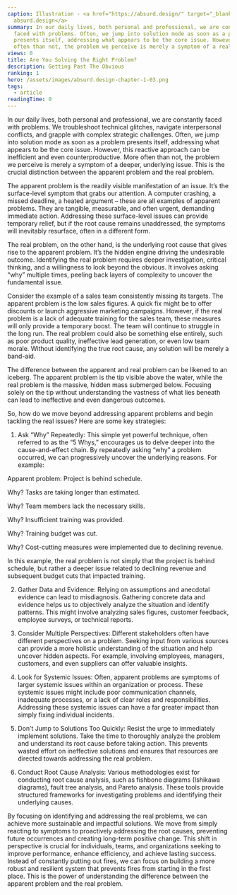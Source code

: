 ```yaml
---
caption: Illustration - <a href="https://absurd.design/" target="_blank">
  absurd.design</a>
summary: In our daily lives, both personal and professional, we are constantly
  faced with problems. Often, we jump into solution mode as soon as a problem
  presents itself, addressing what appears to be the core issue. However, more
  often than not, the problem we perceive is merely a symptom of a real issue.
views: 0
title: Are You Solving the Right Problem?
description: Getting Past The Obvious
ranking: 1
hero: /assets/images/absurd.design-chapter-1-03.png
tags:
  - article
readingTime: 0
---
```

In our daily lives, both personal and professional, we are constantly faced with problems. We troubleshoot technical glitches, navigate interpersonal conflicts, and grapple with complex strategic challenges. Often, we jump into solution mode as soon as a problem presents itself, addressing what appears to be the core issue. However, this reactive approach can be inefficient and even counterproductive. More often than not, the problem we perceive is merely a symptom of a deeper, underlying issue. This is the crucial distinction between the apparent problem and the real problem.   

The apparent problem is the readily visible manifestation of an issue. It’s the surface-level symptom that grabs our attention. A computer crashing, a missed deadline, a heated argument – these are all examples of apparent problems. They are tangible, measurable, and often urgent, demanding immediate action. Addressing these surface-level issues can provide temporary relief, but if the root cause remains unaddressed, the symptoms will inevitably resurface, often in a different form.   

The real problem, on the other hand, is the underlying root cause that gives rise to the apparent problem. It’s the hidden engine driving the undesirable outcome. Identifying the real problem requires deeper investigation, critical thinking, and a willingness to look beyond the obvious. It involves asking “why” multiple times, peeling back layers of complexity to uncover the fundamental issue.

Consider the example of a sales team consistently missing its targets. The apparent problem is the low sales figures. A quick fix might be to offer discounts or launch aggressive marketing campaigns. However, if the real problem is a lack of adequate training for the sales team, these measures will only provide a temporary boost. The team will continue to struggle in the long run. The real problem could also be something else entirely, such as poor product quality, ineffective lead generation, or even low team morale. Without identifying the true root cause, any solution will be merely a band-aid.

The difference between the apparent and real problem can be likened to an iceberg. The apparent problem is the tip visible above the water, while the real problem is the massive, hidden mass submerged below. Focusing solely on the tip without understanding the vastness of what lies beneath can lead to ineffective and even dangerous outcomes.

So, how do we move beyond addressing apparent problems and begin tackling the real issues? Here are some key strategies:

1. Ask “Why” Repeatedly: This simple yet powerful technique, often referred to as the “5 Whys,” encourages us to delve deeper into the cause-and-effect chain. By repeatedly asking “why” a problem occurred, we can progressively uncover the underlying reasons. For example:   

Apparent problem: Project is behind schedule.

Why? Tasks are taking longer than estimated.

Why? Team members lack the necessary skills.

Why? Insufficient training was provided.

Why? Training budget was cut.

Why? Cost-cutting measures were implemented due to declining revenue.

In this example, the real problem is not simply that the project is behind schedule, but rather a deeper issue related to declining revenue and subsequent budget cuts that impacted training.

2. Gather Data and Evidence: Relying on assumptions and anecdotal evidence can lead to misdiagnosis. Gathering concrete data and evidence helps us to objectively analyze the situation and identify patterns. This might involve analyzing sales figures, customer feedback, employee surveys, or technical reports.

3. Consider Multiple Perspectives: Different stakeholders often have different perspectives on a problem. Seeking input from various sources can provide a more holistic understanding of the situation and help uncover hidden aspects. For example, involving employees, managers, customers, and even suppliers can offer valuable insights.

4. Look for Systemic Issues: Often, apparent problems are symptoms of larger systemic issues within an organization or process. These systemic issues might include poor communication channels, inadequate processes, or a lack of clear roles and responsibilities. Addressing these systemic issues can have a far greater impact than simply fixing individual incidents.

5. Don’t Jump to Solutions Too Quickly: Resist the urge to immediately implement solutions. Take the time to thoroughly analyze the problem and understand its root cause before taking action. This prevents wasted effort on ineffective solutions and ensures that resources are directed towards addressing the real problem.

6. Conduct Root Cause Analysis: Various methodologies exist for conducting root cause analysis, such as fishbone diagrams (Ishikawa diagrams), fault tree analysis, and Pareto analysis. These tools provide structured frameworks for investigating problems and identifying their underlying causes.   

By focusing on identifying and addressing the real problems, we can achieve more sustainable and impactful solutions. We move from simply reacting to symptoms to proactively addressing the root causes, preventing future occurrences and creating long-term positive change. This shift in perspective is crucial for individuals, teams, and organizations seeking to improve performance, enhance efficiency, and achieve lasting success. Instead of constantly putting out fires, we can focus on building a more robust and resilient system that prevents fires from starting in the first place. This is the power of understanding the difference between the apparent problem and the real problem.
